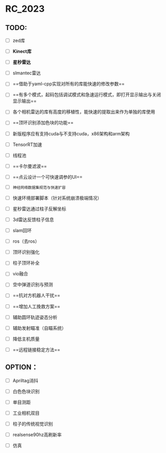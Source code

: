 # RC_2023

## TODO:

- [ ] zed库
- [ ] **Kinect库**
- [ ] **星秒雷达**
- [ ] slmantec雷达

- [ ] ==借助于yaml-cpp实现对所有的库能快速的修改参数==
- [ ] ==有多个模式，起码包括调试模式和急速运行模式，即打开显示输出与关闭显示输出==
- [ ] 各个相机雷达的库有高度的移植性，能快速的提取出来作为单独的库使用
- [ ] ==顶环识别添加色块的功能==
- [ ] 新版程序应有支持cuda与不支持cuda，x86架构和arm架构
- [ ] TensorRT加速
- [ ] 线程池
- [ ] ==卡尔曼滤波==
- [ ] ==点云设计一个可快速调参的UI==
- [ ] `神经网络数据集规范与快速扩容`
- [ ] 快速环境部署脚本（针对系统崩溃极端情况）
- [ ] 星秒雷达通过柱子反解坐标
- [ ] 3d雷达反馈柱子信息
- [ ] slam回环
- [ ] ros（去ros）
- [ ] 顶环识别强化
- [ ] 柱子顶环补全
- [ ] vio融合
- [ ] 空中弹道识别与预测
- [ ] ==抗对方机器人干扰==
- [ ] ==增加人工挽救方案==
- [ ] 辅助圆环轨迹姿态分析
- [ ] 辅助发射瞄准（自瞄系统）
- [ ] 降低主机质量
- [ ] ==远程链接稳定方法==

## OPTION：

- [ ] Apriltag消抖
- [ ] 白色色块识别
- [ ] 单目测距
- [ ] 工业相机双目
- [ ] 柱子的传统视觉识别
- [ ] realsense90hz高刷新率
- [ ] 仿真

